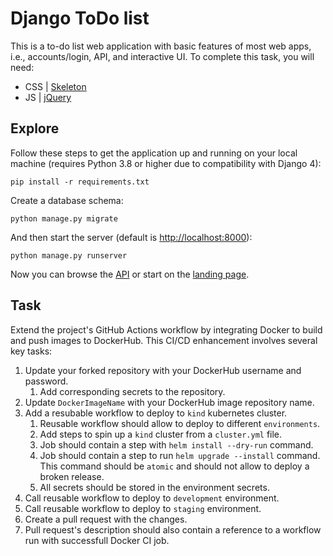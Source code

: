# Django ToDo list

This is a to-do list web application with basic features of most web apps, i.e., accounts/login, API, and interactive UI. 
To complete this task, you will need:

- CSS | [Skeleton](http://getskeleton.com/)
- JS  | [jQuery](https://jquery.com/)

## Explore

Follow these steps to get the application up and running on your local machine (requires Python 3.8 or higher due to compatibility with Django 4):

```
pip install -r requirements.txt
```

Create a database schema:

```
python manage.py migrate
```

And then start the server (default is <http://localhost:8000>):

```
python manage.py runserver
```

Now you can browse the [API](http://localhost:8000/api/) or start on the [landing page](http://localhost:8000/).

## Task

Extend the project's GitHub Actions workflow by integrating Docker to build and push images to DockerHub. 
This CI/CD enhancement involves several key tasks:

1. Update your forked repository with your DockerHub username and password.
    1. Add corresponding secrets to the repository.
2. Update `DockerImageName` with your DockerHub image repository name.
3. Add a resubable workflow to deploy to `kind` kubernetes cluster.
    1. Reusable workflow should allow to deploy to different `environments`.
    1. Add steps to spin up a `kind` cluster from a `cluster.yml` file.
    1. Job should contain a step with `helm install --dry-run` command.
    1. Job should contain a step to run `helm upgrade --install` command. This command should be `atomic` and should not allow to deploy a broken release.
    1. All secrets should be stored in the environment secrets.
4. Call reusable workflow to deploy to `development` environment.
5. Call reusable workflow to deploy to `staging` environment.
6. Create a pull request with the changes.
7. Pull request's description should also contain a reference to a workflow run with successfull Docker CI job.
